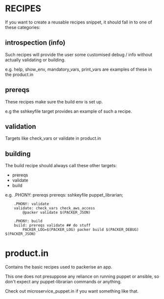 # RECIPES

If you want to create a reusable recipes snippet, it should fall in to one
of these categories:

## introspection (info)

Such recipes will provide the user some customised debug / info without actually
validating or building.

e.g. help, show_env, mandatory_vars, print_vars are examples of these in the
product.in

## prereqs

These recipes make sure the build env is set up.

e.g the sshkeyfile target provides an example of such a recipe.

## validation

Targets like check_vars or validate in product.in

## building

The build recipe should always call these other targets:

* prereqs
* validate
* build

e.g.
        .PHONY: prereqs
        prereqs: sshkeyfile puppet_librarian;

        .PHONY: validate
        validate: check_vars check_aws_access
            @packer validate $(PACKER_JSON)

        .PHONY: build
        build: prereqs validate ## do stuff
            PACKER_LOG=$(PACKER_LOG) packer build $(PACKER_DEBUG) $(PACKER_JSON)

# product.in

Contains the basic recipes used to packerise an app.

This one does not presuppose any reliance on running puppet or ansible, so don't expect
any puppet-librarian commands or anything.

Check out microservice\_puppet.in if you want something like that.
